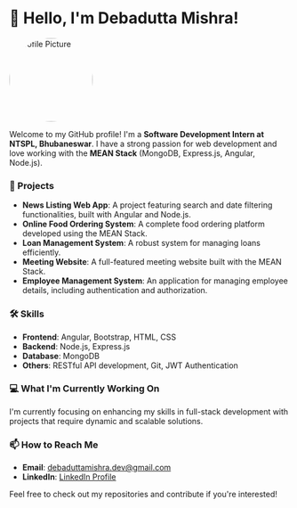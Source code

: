 # 👋 Hello, I'm Debadutta Mishra!

<p align="left">
  <img src="https://i3.wp.com/e1.pxfuel.com/desktop-wallpaper/451/442/desktop-wallpaper-pin-page-dark-profile.jpg?ssl=1" alt="Profile Picture" width="150" height="150" style="border-radius: 50%;"/>
</p>

Welcome to my GitHub profile! I'm a **Software Development Intern at NTSPL, Bhubaneswar**. I have a strong passion for web development and love working with the **MEAN Stack** (MongoDB, Express.js, Angular, Node.js).

### 🚀 Projects
- **News Listing Web App**: A project featuring search and date filtering functionalities, built with Angular and Node.js.
- **Online Food Ordering System**: A complete food ordering platform developed using the MEAN Stack.
- **Loan Management System**: A robust system for managing loans efficiently.
- **Meeting Website**: A full-featured meeting website built with the MEAN Stack.
- **Employee Management System**: An application for managing employee details, including authentication and authorization.

### 🛠️ Skills
- **Frontend**: Angular, Bootstrap, HTML, CSS
- **Backend**: Node.js, Express.js
- **Database**: MongoDB
- **Others**: RESTful API development, Git, JWT Authentication

### 💻 What I'm Currently Working On
I'm currently focusing on enhancing my skills in full-stack development with projects that require dynamic and scalable solutions.

### 📫 How to Reach Me
- **Email**: [debaduttamishra.dev@gmail.com](mailto:debaduttamishra.dev@gmail.com)
- **LinkedIn**: [LinkedIn Profile](https://www.linkedin.com/in/your-linkedin-profile)

Feel free to check out my repositories and contribute if you're interested!
